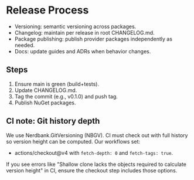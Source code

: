 # Release Process

- Versioning: semantic versioning across packages.
- Changelog: maintain per release in root CHANGELOG.md.
- Package publishing: publish provider packages independently as needed.
- Docs: update guides and ADRs when behavior changes.

## Steps
1) Ensure main is green (build+tests).
2) Update CHANGELOG.md.
3) Tag the commit (e.g., v0.1.0) and push tag.
4) Publish NuGet packages.

## CI note: Git history depth
We use Nerdbank.GitVersioning (NBGV). CI must check out with full history so version height can be computed. Our workflows set:

- actions/checkout@v4 with `fetch-depth: 0` and `fetch-tags: true`.

If you see errors like "Shallow clone lacks the objects required to calculate version height" in CI, ensure the checkout step includes those options.
